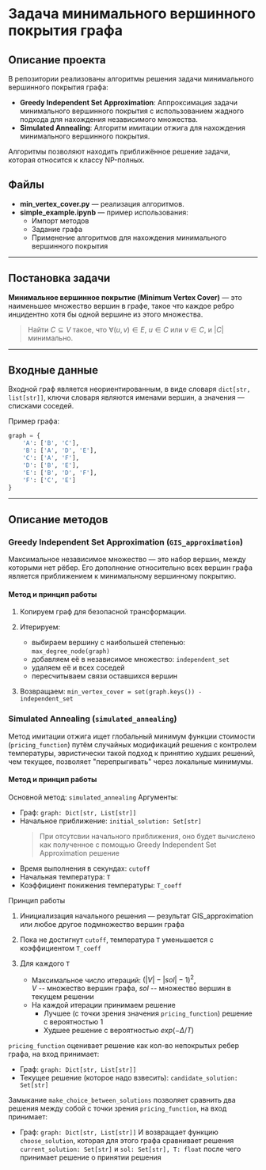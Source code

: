 # Задача минимального вершинного покрытия графа

## Описание проекта

В репозитории реализованы алгоритмы решения задачи минимального вершинного покрытия графа:

- **Greedy Independent Set Approximation**: Аппроксимация задачи минимального вершинного покрытия с использованием жадного подхода для нахождения независимого множества.
- **Simulated Annealing**: Алгоритм имитации отжига для нахождения минимального вершинного покрытия.

Алгоритмы позволяют находить приближённое решение задачи, которая относится к классу NP-полных.

## Файлы
- **min_vertex_cover.py** — реализация алгоритмов.
- **simple_example.ipynb** — пример использования:
    - Импорт методов
    - Задание графа
    - Применение алгоритмов для нахождения минимального вершинного покрытия

---

## Постановка задачи

**Минимальное вершинное покрытие (Minimum Vertex Cover)** — это наименьшее множество вершин в графе, такое что каждое ребро инцидентно хотя бы одной вершине из этого множества.

> Найти $C \subseteq V$ такое, что $\forall (u, v) \in E$, $u \in C$ или $v \in C$, и $|C|$ минимально.

---

## Входные данные

Входной граф является неориентированным, в виде словаря `dict[str, list[str]]`, ключи словаря являются именами вершин, а значения — списками соседей.

Пример графа:
```python
graph = {
    'A': ['B', 'C'],
    'B': ['A', 'D', 'E'],
    'C': ['A', 'F'],
    'D': ['B', 'E'],
    'E': ['B', 'D', 'F'],
    'F': ['C', 'E']
}
```
---
## Описание методов
### Greedy Independent Set Approximation (```GIS_approximation```)

Максимальное независимое множество — это набор вершин, между которыми нет рёбер. Его дополнение относительно всех вершин графа является приближением к минимальному вершинному покрытию.

#### Метод и принцип работы
1. Копируем граф для безопасной трансформации.

2. Итерируем:
   - выбираем вершину с наибольшей степенью: ```max_degree_node(graph)```
   - добавляем её в независимое множество: ```independent_set```
   - удаляем её и всех соседей
   - пересчитываем связи оставшихся вершин
     
3. Возвращаем: ```min_vertex_cover = set(graph.keys()) - independent_set```

### Simulated Annealing (```simulated_annealing```)

Метод имитации отжига ищет глобальный минимум функции стоимости (```pricing_function```) путём случайных модификаций решения с контролем температуры, эвристически такой подход к принятию худших решений, чем текущее, позволяет "перепрыгивать" через локальные минимумы.

#### Метод и принцип работы
Основной метод: ```simulated_annealing```
Аргументы:
- Граф: ```graph: Dict[str, List[str]]```
- Начальное приближение: ```initial_solution: Set[str]```
  > При отсутсвии начального приближения, оно будет вычислено как полученное с помощью Greedy Independent Set Approximation решение
- Время выполнения в секундах: ```cutoff```
- Начальная температура: ```T```
- Коэффициент понижения температуры: ```T_coeff```

    
Принцип работы
1. Инициализация начального решения — результат GIS_approximation или любое другое подмножество вершин графа

2. Пока не достигнут ```cutoff```, температура ```T``` уменьшается с коэффициентом ```T_coeff```
     
3. Для каждого ```T```
    - Максимальное число итераций: $(|V| - |sol| - 1)^2$,  
   $V$ -- множество вершин графа, $sol$ -- множество вершин в текущем решении
    - На каждой итерации принимаем решение
      - Лучшее (с точки зрения значения ```pricing_function```) решение с вероятностью 1
      - Худшее решение с вероятностью $exp(-Δ/T)$  

    
```pricing_function``` оценивает решение как кол-во непокрытых ребер графа, на вход принимает:
- Граф: ```graph: Dict[str, List[str]]```
- Текущее решение (которое надо взвесить): ```candidate_solution: Set[str]```  

    
Замыкание ```make_choice_between_solutions```  позволяет сравнить два решения между собой с точки зрения ```pricing_function```, на вход принимает:
- Граф: ```graph: Dict[str, List[str]]```
И возвращает функцию ```choose_solution```, которая для этого графа сравнивает решения
```current_solution: Set[str]``` и ```sol: Set[str], T: float```
после чего принимает решение о принятии решения
